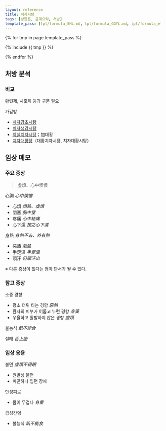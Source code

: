 ```yaml
---
layout: reference
title: 치자시탕
tags: [상한론, 금궤요략, 처방]
template_pass: [tpl/formula_SHL.md, tpl/formula_GGYL.md, tpl/formula_etc.md]
---
```



{% for tmp in page.template_pass %}

{% include {{ tmp }} %}

{% endfor %}

## 처방 분석



### 비교

황련제, 시호제 등과 구분 필요

가감방
* [치자감초시탕]({{site.formulaurl}}/치자감초시탕)
* [치자생강시탕]({{site.formulaurl}}/치자생강시탕)
* [지실치자시탕]({{site.formulaurl}}/지실치자시탕)；加대황
* [치자대황탕]({{site.formulaurl}}/치자대황탕)（대황치자시탕, 치자대황시탕）

## 임상 메모


### 주요 증상

> 虛煩、心中懊憹

心胸 _心中懊憹_
* 心煩 _煩熱、虛煩_
* 閉塞 _胸中窒_
* 疼痛 _心中結痛_
* 心下濡 _按之心下濡_

身熱 _身熱不去、外有熱_
* 惡熱 _惡熱_
* 手足溫 _手足溫_
* 頭汗 _但頭汗出_

※ 다른 증상이 없다는 점이 단서가 될 수 있다.

### 참고 증상

소증 경향
* 평소 더위 타는 경향 _惡熱_
* 환자의 피부가 어둡고 누런 경향 _身黃_
* 우울하고 활발하지 않은 경향 _虛煩_

불능식 _飢不能食_

설태 _舌上胎_



### 임상 응용

불면 _虛煩不得眠_
* 원발성 불면
* 피곤하나 입면 장애

만성피로
* 몸이 무겁다 _身重_

급성간염
* 불능식 _飢不能食_
